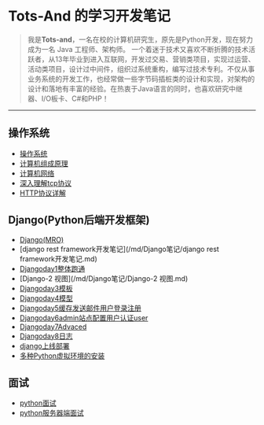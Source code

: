 # Tots-And 的学习开发笔记

>我是**Tots-and**，一名在校的计算机研究生，原先是Python开发，现在努力成为一名 Java 工程师、架构师。
一个着迷于技术又喜欢不断折腾的技术活跃者，从13年毕业到进入互联网，开发过交易、营销类项目，实现过运营、活动类项目，设计过中间件，组织过系统重构，编写过技术专利。不仅从事业务系统的开发工作，也经常做一些字节码插桩类的设计和实现，对架构的设计和落地有丰富的经验。在热衷于Java语言的同时，也喜欢研究中继器、I/O板卡、C#和PHP！

---

## 操作系统
- [操作系统](/md/计算机基础/操作系统.md)
- [计算机组成原理](/md/计算机基础/计算机组成原理.md)
- [计算机网络](/md/计算机基础/计算机网络.md)
- [深入理解tcp协议](/md/计算机基础/深入理解tcp协议.md)
- [HTTP协议详解](/md/计算机基础/HTTP协议详解.md)

## Django(Python后端开发框架)
- [Django(MRO)](/md/Django笔记/Django(MRO).md)
- [django rest framework开发笔记](/md/Django笔记/django rest framework开发笔记.md)
- [Djangoday1整体跑通](/md/Django笔记/Djangoday1整体跑通.md)
- [Django-2 视图](/md/Django笔记/Django-2 视图.md)
- [Djangoday3模板](/md/Django笔记/Djangoday3模板.md)
- [Djangoday4模型](/md/Django笔记/Djangoday4模型.md)
- [Djangoday5缓存发送邮件用户登录注册](/md/Django笔记/Djangoday5缓存发送邮件用户登录注册.md)
- [Djangoday6admin站点配置用户认证user](/md/Django笔记/Djangoday6admin站点配置用户认证user.md)
- [Djangoday7Advaced](/md/Django笔记/Djangoday7Advaced.md)
- [Djangoday8日志](/md/Django笔记/Djangoday8日志.md)
- [django上线部署](/md/Django笔记/django上线部署.md)
- [多种Python虚拟环境的安装](/md/Django笔记/多种Python虚拟环境的安装.md)

## 面试

- [python面试](/md/面试/python面试.md)
- [python服务器端面试](/md/面试/python服务器端面试.md)



